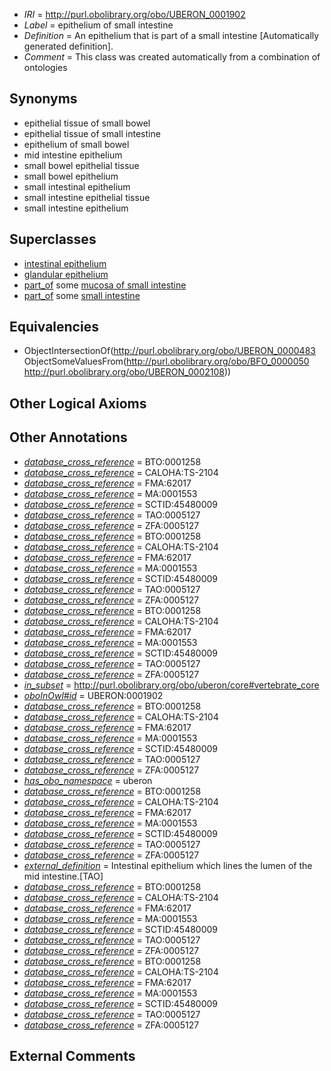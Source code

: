  * *IRI* = http://purl.obolibrary.org/obo/UBERON_0001902
 * *Label* = epithelium of small intestine
 * *Definition* = An epithelium that is part of a small intestine [Automatically generated definition].
 * *Comment* = This class was created automatically from a combination of ontologies

## Synonyms

 * epithelial tissue of small bowel
 * epithelial tissue of small intestine
 * epithelium of small bowel
 * mid intestine epithelium
 * small bowel epithelial tissue
 * small bowel epithelium
 * small intestinal epithelium
 * small intestine epithelial tissue
 * small intestine epithelium

## Superclasses

 * [intestinal epithelium](../../UBERON/77/UBERON_0001277.md)
 * [glandular epithelium](../../UBERON/99/UBERON_0006799.md)
 * [part_of](../../BFO/50/BFO_0000050.md) some [mucosa of small intestine](../../UBERON/04/UBERON_0001204.md)
 * [part_of](../../BFO/50/BFO_0000050.md) some [small intestine](../../UBERON/08/UBERON_0002108.md)

## Equivalencies

 * ObjectIntersectionOf(<http://purl.obolibrary.org/obo/UBERON_0000483> ObjectSomeValuesFrom(<http://purl.obolibrary.org/obo/BFO_0000050> <http://purl.obolibrary.org/obo/UBERON_0002108>))

## Other Logical Axioms


## Other Annotations

 * *[database_cross_reference](../../ef/oboInOwl#hasDbXref.md)* = BTO:0001258
 * *[database_cross_reference](../../ef/oboInOwl#hasDbXref.md)* = CALOHA:TS-2104
 * *[database_cross_reference](../../ef/oboInOwl#hasDbXref.md)* = FMA:62017
 * *[database_cross_reference](../../ef/oboInOwl#hasDbXref.md)* = MA:0001553
 * *[database_cross_reference](../../ef/oboInOwl#hasDbXref.md)* = SCTID:45480009
 * *[database_cross_reference](../../ef/oboInOwl#hasDbXref.md)* = TAO:0005127
 * *[database_cross_reference](../../ef/oboInOwl#hasDbXref.md)* = ZFA:0005127
 * *[database_cross_reference](../../ef/oboInOwl#hasDbXref.md)* = BTO:0001258
 * *[database_cross_reference](../../ef/oboInOwl#hasDbXref.md)* = CALOHA:TS-2104
 * *[database_cross_reference](../../ef/oboInOwl#hasDbXref.md)* = FMA:62017
 * *[database_cross_reference](../../ef/oboInOwl#hasDbXref.md)* = MA:0001553
 * *[database_cross_reference](../../ef/oboInOwl#hasDbXref.md)* = SCTID:45480009
 * *[database_cross_reference](../../ef/oboInOwl#hasDbXref.md)* = TAO:0005127
 * *[database_cross_reference](../../ef/oboInOwl#hasDbXref.md)* = ZFA:0005127
 * *[database_cross_reference](../../ef/oboInOwl#hasDbXref.md)* = BTO:0001258
 * *[database_cross_reference](../../ef/oboInOwl#hasDbXref.md)* = CALOHA:TS-2104
 * *[database_cross_reference](../../ef/oboInOwl#hasDbXref.md)* = FMA:62017
 * *[database_cross_reference](../../ef/oboInOwl#hasDbXref.md)* = MA:0001553
 * *[database_cross_reference](../../ef/oboInOwl#hasDbXref.md)* = SCTID:45480009
 * *[database_cross_reference](../../ef/oboInOwl#hasDbXref.md)* = TAO:0005127
 * *[database_cross_reference](../../ef/oboInOwl#hasDbXref.md)* = ZFA:0005127
 * *[in_subset](../../et/oboInOwl#inSubset.md)* = http://purl.obolibrary.org/obo/uberon/core#vertebrate_core
 * *[oboInOwl#id](../../id/oboInOwl#id.md)* = UBERON:0001902
 * *[database_cross_reference](../../ef/oboInOwl#hasDbXref.md)* = BTO:0001258
 * *[database_cross_reference](../../ef/oboInOwl#hasDbXref.md)* = CALOHA:TS-2104
 * *[database_cross_reference](../../ef/oboInOwl#hasDbXref.md)* = FMA:62017
 * *[database_cross_reference](../../ef/oboInOwl#hasDbXref.md)* = MA:0001553
 * *[database_cross_reference](../../ef/oboInOwl#hasDbXref.md)* = SCTID:45480009
 * *[database_cross_reference](../../ef/oboInOwl#hasDbXref.md)* = TAO:0005127
 * *[database_cross_reference](../../ef/oboInOwl#hasDbXref.md)* = ZFA:0005127
 * *[has_obo_namespace](../../ce/oboInOwl#hasOBONamespace.md)* = uberon
 * *[database_cross_reference](../../ef/oboInOwl#hasDbXref.md)* = BTO:0001258
 * *[database_cross_reference](../../ef/oboInOwl#hasDbXref.md)* = CALOHA:TS-2104
 * *[database_cross_reference](../../ef/oboInOwl#hasDbXref.md)* = FMA:62017
 * *[database_cross_reference](../../ef/oboInOwl#hasDbXref.md)* = MA:0001553
 * *[database_cross_reference](../../ef/oboInOwl#hasDbXref.md)* = SCTID:45480009
 * *[database_cross_reference](../../ef/oboInOwl#hasDbXref.md)* = TAO:0005127
 * *[database_cross_reference](../../ef/oboInOwl#hasDbXref.md)* = ZFA:0005127
 * *[external_definition](../../UBPROP/01/UBPROP_0000001.md)* = Intestinal epithelium which lines the lumen of the mid intestine.[TAO]
 * *[database_cross_reference](../../ef/oboInOwl#hasDbXref.md)* = BTO:0001258
 * *[database_cross_reference](../../ef/oboInOwl#hasDbXref.md)* = CALOHA:TS-2104
 * *[database_cross_reference](../../ef/oboInOwl#hasDbXref.md)* = FMA:62017
 * *[database_cross_reference](../../ef/oboInOwl#hasDbXref.md)* = MA:0001553
 * *[database_cross_reference](../../ef/oboInOwl#hasDbXref.md)* = SCTID:45480009
 * *[database_cross_reference](../../ef/oboInOwl#hasDbXref.md)* = TAO:0005127
 * *[database_cross_reference](../../ef/oboInOwl#hasDbXref.md)* = ZFA:0005127
 * *[database_cross_reference](../../ef/oboInOwl#hasDbXref.md)* = BTO:0001258
 * *[database_cross_reference](../../ef/oboInOwl#hasDbXref.md)* = CALOHA:TS-2104
 * *[database_cross_reference](../../ef/oboInOwl#hasDbXref.md)* = FMA:62017
 * *[database_cross_reference](../../ef/oboInOwl#hasDbXref.md)* = MA:0001553
 * *[database_cross_reference](../../ef/oboInOwl#hasDbXref.md)* = SCTID:45480009
 * *[database_cross_reference](../../ef/oboInOwl#hasDbXref.md)* = TAO:0005127
 * *[database_cross_reference](../../ef/oboInOwl#hasDbXref.md)* = ZFA:0005127

## External Comments

